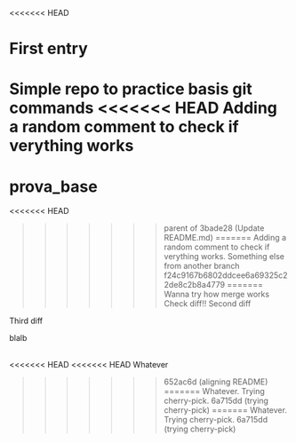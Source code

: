 <<<<<<< HEAD
# First entry

Simple repo to practice basis git commands
<<<<<<< HEAD
 Adding a random comment to check if verything works
=======
# prova_base
<<<<<<< HEAD
>>>>>>> parent of 3bade28 (Update README.md)
=======
Adding a random comment to check if verything works. Something else from another branch
>>>>>>> f24c9167b6802ddcee6a69325c22de8c2b8a4779
=======
Wanna try how merge works
Check diff!!
Second diff




Third diff

blalb



\
<<<<<<< HEAD
<<<<<<< HEAD
Whatever
>>>>>>> 652ac6d (aligning README)
=======
Whatever. Trying cherry-pick.
>>>>>>> 6a715dd (trying cherry-pick)
=======
Whatever. Trying cherry-pick.
>>>>>>> 6a715dd (trying cherry-pick)
